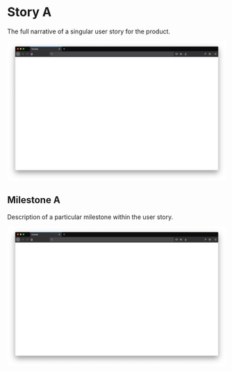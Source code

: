 # Story A
The full narrative of a singular user story for the product.

![Template](../assets/template.png)


## Milestone A
Description of a particular milestone within the user story.

![Template](../assets/template.png)
